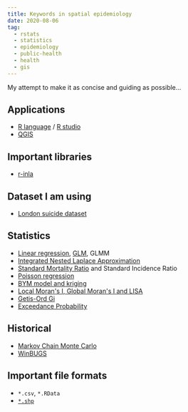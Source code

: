 ```yaml
---
title: Keywords in spatial epidemiology
date: 2020-08-06
tag:
  - rstats
  - statistics
  - epidemiology
  - public-health
  - health
  - gis
---
```


My attempt to make it as concise and guiding as possible...

## Applications

- [R language](https://www.r-project.org/) / [R studio](https://rstudio.com/)
- [QGIS](https://www.qgis.org/en/site/)

## Important libraries

- [r-inla](http://www.r-inla.org/)

## Dataset I am using

- [London suicide dataset](https://data.london.gov.uk/dataset/suicide-mortality-rates-borough)

<!-- excerpt -->

## Statistics

- [Linear regression](https://en.wikipedia.org/wiki/Linear_regression), [GLM](https://en.wikipedia.org/wiki/Generalized_linear_model), GLMM
- [Integrated Nested Laplace Approximation](https://becarioprecario.bitbucket.io/inla-gitbook/ch-INLA.html)
- [Standard Mortality Ratio](https://en.wikipedia.org/wiki/Standardized_mortality_ratio) and Standard Incidence Ratio
- [Poisson regression](https://bookdown.org/roback/bookdown-bysh/ch-poissonreg.html)
- [BYM model and kriging](https://www.ncbi.nlm.nih.gov/pmc/articles/PMC2276482/)
- [Local Moran's I, Global Moran's I and LISA](https://en.wikipedia.org/wiki/Indicators_of_spatial_association)
- [Getis-Ord Gi](https://geodacenter.github.io/workbook/6a_local_auto/lab6a.html#getis-ord-statistics)
- [Exceedance Probability](https://en.wikipedia.org/wiki/Frequency_of_exceedance)

## Historical

- [Markov Chain Monte Carlo](https://en.wikipedia.org/wiki/Markov_chain_Monte_Carlo)
- [WinBUGS](https://en.wikipedia.org/wiki/WinBUGS)

## Important file formats

- `*.csv`, `*.RData`
- [`*.shp`](https://en.wikipedia.org/wiki/Shapefile)
